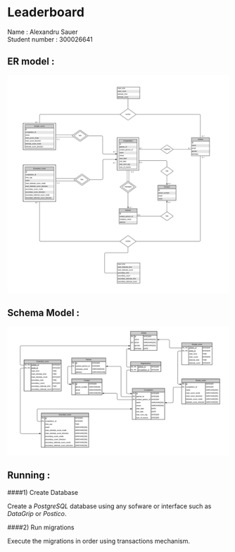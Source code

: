 

# Leaderboard

Name : Alexandru Sauer  
Student number : 300026641

## ER model :

![](ER-model.png)

## Schema Model :

![](Schema-model.png)

## Running :

####1) Create Database

Create a *PostgreSQL* database using any sofware or interface such as *DataGrip* or *Postico*.

####2) Run migrations

Execute the migrations in order using transactions mechanism.  




